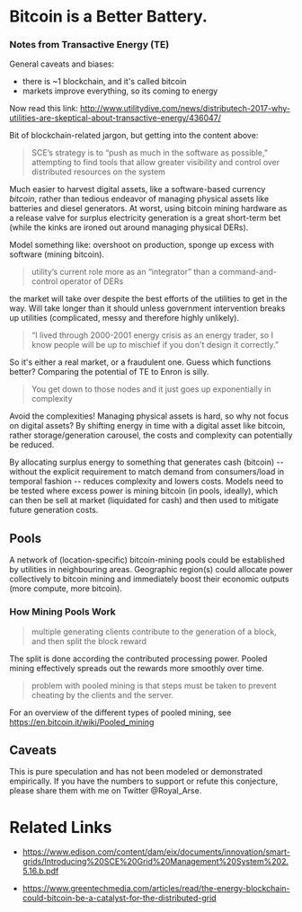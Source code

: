 # Bitcoin is a Better Battery.

### Notes from Transactive Energy (TE)

General caveats and biases:

* there is ~1 blockchain, and it's called bitcoin
* markets improve everything, so its coming to energy

Now read this link: http://www.utilitydive.com/news/distributech-2017-why-utilities-are-skeptical-about-transactive-energy/436047/

Bit of blockchain-related jargon, but getting into the content above: 

> SCE’s strategy is to “push as much in the software as possible,” attempting to find tools that allow greater visibility and control over distributed resources on the system

Much easier to harvest digital assets, like a software-based currency *bitcoin*, rather than tedious endeavor of managing physical assets like batteries and diesel generators.  At worst, using bitcoin mining hardware as a release valve for surplus electricity generation is a great short-term bet (while the kinks are ironed out around managing physical DERs).

Model something like: overshoot on production, sponge up excess with software (mining bitcoin).

> utility’s current role more as an “integrator” than a command-and-control operator of DERs

the market will take over despite the best efforts of the utilities to get in the way.  Will take longer than it should unless government intervention breaks up utilities (complicated, messy and therefore highly unlikely).

> “I lived through 2000-2001 energy crisis as an energy trader, so I know people will be up to mischief if you don't design it correctly.”

So it's either a real market, or a fraudulent one.   Guess which functions better?  Comparing the potential of TE to Enron is silly.

> You get down to those nodes and it just goes up exponentially in complexity

Avoid the complexities! Managing physical assets is hard, so why not focus on digital assets?  By shifting energy in time with a digital asset like bitcoin, rather storage/generation carousel, the costs and complexity can potentially be reduced. 

By allocating surplus energy to something that generates cash (bitcoin) -- without the explicit requirement to match demand from consumers/load in temporal fashion -- reduces complexity and lowers costs.  Models need to be tested where excess power is mining bitcoin (in pools, ideally), which can then be sell at market (liquidated for cash) and then used to mitigate future generation costs.

## Pools 

A network of (location-specific) bitcoin-mining pools could be established by utilities in neighbouring areas. Geographic region(s) could allocate power collectively to bitcoin mining and immediately boost their economic outputs (more compute, more bitcoin).

### How Mining Pools Work

> multiple generating clients contribute to the generation of a block, and then split the block reward 

The split is done according the contributed processing power. Pooled mining effectively spreads out the rewards more smoothly over time.  

> problem with pooled mining is that steps must be taken to prevent cheating by the clients and the server. 

For an overview of the different types of pooled mining, see https://en.bitcoin.it/wiki/Pooled_mining

## Caveats

This is pure speculation and has not been modeled or demonstrated empirically.  If you have the numbers to support or refute this conjecture, please share them with me on Twitter @Royal_Arse.

# Related Links 

* https://www.edison.com/content/dam/eix/documents/innovation/smart-grids/Introducing%20SCE%20Grid%20Management%20System%202.5.16.b.pdf

* https://www.greentechmedia.com/articles/read/the-energy-blockchain-could-bitcoin-be-a-catalyst-for-the-distributed-grid